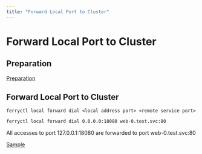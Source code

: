 ```yaml
---
title: "Forward Local Port to Cluster"
---
```


# Forward Local Port to Cluster

## Preparation

[Preparation](/docs/user/preparation)

## Forward Local Port to Cluster

    ferryctl local forward dial <local address port> <remote service port>

``` bash
ferryctl local forward dial 0.0.0.0:18080 web-0.test.svc:80
```

All accesses to port 127.0.0.1:18080 are forwarded to port web-0.test.svc:80

[Sample](https://github.com/ferryproxy/ferry/blob/main/test/test/test-forward.sh)
